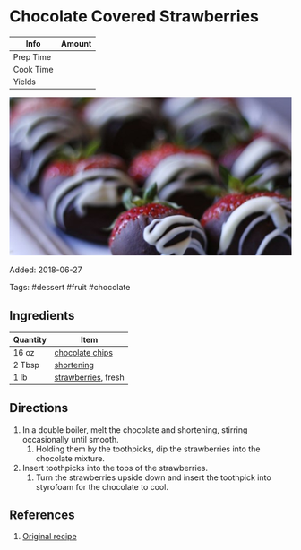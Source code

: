 # Chocolate Covered Strawberries

| Info      | Amount |
| --------- | ------ |
| Prep Time |        |
| Cook Time |        |
| Yields    |        |

![Chocolate covered strawberries](Media/chocolate-covered-strawberries.jpg)

Added: 2018-06-27

Tags: #dessert #fruit #chocolate

## Ingredients

| Quantity | Item                                                   |
| -------- | ------------------------------------------------------ |
| 16 oz    | [chocolate chips](../Ingredients/chocolate%20chips.md) |
| 2 Tbsp   | [shortening](../Ingredients/shortening.md)             |
| 1 lb     | [strawberries](../Ingredients/strawberries.md), fresh  |

## Directions

1. In a double boiler, melt the chocolate and shortening, stirring occasionally until smooth.
   1. Holding them by the toothpicks, dip the strawberries into the chocolate mixture.
2. Insert toothpicks into the tops of the strawberries.
   1. Turn the strawberries upside down and insert the toothpick into styrofoam for the chocolate to cool.

## References

1. [Original recipe](https://www.allrecipes.com/recipe/21712/chocolate-covered-strawberries/)
